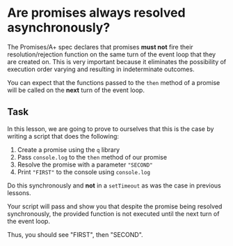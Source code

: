 # Are promises always resolved asynchronously?

The Promises/A+ spec declares that promises **must not** fire their
resolution/rejection function on the same turn of the event loop that
they are created on.  This is very important because it eliminates the
possibility of execution order varying and resulting in indeterminate
outcomes.

You can expect that the functions passed to the `then` method of a
promise will be called on the **next** turn of the event loop.

## Task

In this lesson, we are going to prove to ourselves that this is the case
by writing a script that does the following:

1. Create a promise using the `q` library
2. Pass `console.log` to the `then` method of our promise
3. Resolve the promise with a parameter `"SECOND"`
4. Print `"FIRST"` to the console using `console.log`

Do this synchronously and **not** in a `setTimeout` as was the case in
previous lessons.

Your script will pass and show you that despite the promise being resolved synchronously, the provided function is not executed until the next turn
of the event loop.

Thus, you should see "FIRST", then "SECOND".

